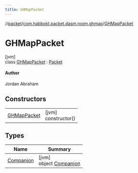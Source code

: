 ```yaml
---
title: GHMapPacket
---
```

//[packet](../../../index.html)/[com.habbokt.packet.dasm.room.ghmap](../index.html)/[GHMapPacket](index.html)



# GHMapPacket



[jvm]\
class [GHMapPacket](index.html) : [Packet](../../../../api/api/com.habbokt.api.packet/-packet/index.html)

#### Author



Jordan Abraham



## Constructors


| | |
|---|---|
| [GHMapPacket](-g-h-map-packet.html) | [jvm]<br>constructor() |


## Types


| Name | Summary |
|---|---|
| [Companion](-companion/index.html) | [jvm]<br>object [Companion](-companion/index.html) |

